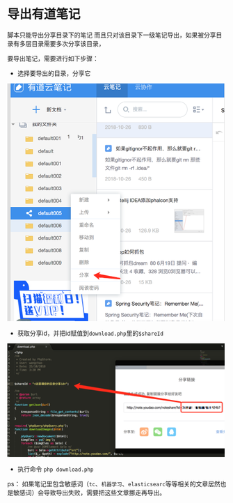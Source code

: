 
# 导出有道笔记

脚本只能导出分享目录下的笔记 而且只对该目录下一级笔记导出，如果被分享目录有多层目录需要多次分享该目录，

要导出笔记，需要进行如下步骤：

- 选择要导出的目录，分享它

<img src="share.png" width=500>

- 获取分享id，并把id赋值到`download.php`里的`$shareId`

<img src="id.png" width=500>

- 执行命令 `php download.php`



ps： 如果笔记里包含敏感词（`tc`、`机器学习`、`elasticsearc`等等相关的文章居然也是敏感词）会导致导出失败，需要把这些文章挪走再导出。


